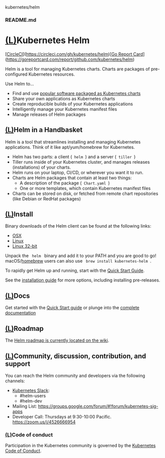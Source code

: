 kubernetes/helm

###    README.md

# [(L)](https://github.com/kubernetes/helm#kubernetes-helm)Kubernetes Helm

[[CircleCI](../_resources/c20090eb7d0fdaaf86420df402bcf48f.bin)](https://circleci.com/gh/kubernetes/helm)[[Go Report Card](../_resources/6ac4d9948bd755f8116f3a3192a36819.bin)](https://goreportcard.com/report/github.com/kubernetes/helm)

Helm is a tool for managing Kubernetes charts. Charts are packages of pre-configured Kubernetes resources.

Use Helm to...

- Find and use [popular software packaged as Kubernetes charts](https://github.com/kubernetes/charts)
- Share your own applications as Kubernetes charts
- Create reproducible builds of your Kubernetes applications
- Intelligently manage your Kubernetes manifest files
- Manage releases of Helm packages

## [(L)](https://github.com/kubernetes/helm#helm-in-a-handbasket)Helm in a Handbasket

Helm is a tool that streamlines installing and managing Kubernetes applications. Think of it like apt/yum/homebrew for Kubernetes.

- Helm has two parts: a client (` helm `) and a server (` tiller `)
- Tiller runs inside of your Kubernetes cluster, and manages releases (installations) of your charts.
- Helm runs on your laptop, CI/CD, or wherever you want it to run.
- Charts are Helm packages that contain at least two things:
    - A description of the package (` Chart.yaml `)
    - One or more templates, which contain Kubernetes manifest files
- Charts can be stored on disk, or fetched from remote chart repositories (like Debian or RedHat packages)

## [(L)](https://github.com/kubernetes/helm#install)Install

Binary downloads of the Helm client can be found at the following links:

- [OSX](https://kubernetes-helm.storage.googleapis.com/helm-v2.4.1-darwin-amd64.tar.gz)
- [Linux](https://kubernetes-helm.storage.googleapis.com/helm-v2.4.1-linux-amd64.tar.gz)
- [Linux 32-bit](https://kubernetes-helm.storage.googleapis.com/helm-v2.4.1-linux-386.tar.gz)

Unpack the ` helm ` binary and add it to your PATH and you are good to go! macOS/[homebrew](https://brew.sh/) users can also use ` brew install kubernetes-helm `.

To rapidly get Helm up and running, start with the [Quick Start Guide](https://github.com/kubernetes/helm/blob/master/docs/quickstart.md).

See the [installation guide](https://github.com/kubernetes/helm/blob/master/docs/install.md) for more options, including installing pre-releases.

## [(L)](https://github.com/kubernetes/helm#docs)Docs

Get started with the [Quick Start guide](https://github.com/kubernetes/helm/blob/master/docs/quickstart.md) or plunge into the [complete documentation](https://github.com/kubernetes/helm/blob/master/docs/index.md)

## [(L)](https://github.com/kubernetes/helm#roadmap)Roadmap

The [Helm roadmap is currently located on the wiki](https://github.com/kubernetes/helm/wiki/Roadmap).

## [(L)](https://github.com/kubernetes/helm#community-discussion-contribution-and-support)Community, discussion, contribution, and support

You can reach the Helm community and developers via the following channels:

- [Kubernetes Slack](https://slack.k8s.io/):
    - #helm-users
    - #helm-dev
- Mailing List: https://groups.google.com/forum/#!forum/kubernetes-sig-apps
- Developer Call: Thursdays at 9:30-10:00 Pacific. https://zoom.us/j/4526666954

### [(L)](https://github.com/kubernetes/helm#code-of-conduct)Code of conduct

Participation in the Kubernetes community is governed by the [Kubernetes Code of Conduct](https://github.com/kubernetes/helm/blob/master/code-of-conduct.md).